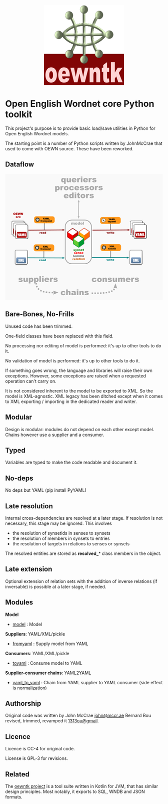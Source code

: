<p align="center">
<img width="256" src="images/oewntk.png" alt="OEWNTK">
</p>

# Open English Wordnet core Python toolkit

This project's purpose is to provide basic load/save utilities in Python for Open English Wordnet models. 

The starting point is a number of Python scripts written by JohnMcCrae that used to come with OEWN source.
These have been reworked.

## Dataflow

![Dataflow](images/dataflow.png  "Dataflow")

## Bare-Bones, No-Frills

Unused code has been trimmed.

One-field classes have been replaced with this field.

No processing nor editing of model is performed: it's up to other tools to do it.

No validation of model is performed: it's up to other tools to do it.

If something goes wrong, the language and libraries will raise their own exceptions. 
However, some exceptions are raised when a requested operation can't carry on.

It is not considered inherent to the model to be exported to XML. 
So the model is XML-agnostic. XML legacy has been ditched except when it comes to XML exporting / importing in the dedicated reader and writer.

## Modular

Design is modular: modules do not depend on each other except model. Chains however
use a supplier and a consumer.

## Typed

Variables are typed to make the code readable and document it.

## No-deps

No deps but YAML (pip install PyYAML)

## Late resolution

Internal cross-dependencies are resolved at a later stage. If resolution is not necessary, this stage may be ignored. This involves 
- the resolution of synsetids in senses to synsets
- the resolution of members in synsets to entries
- the resolution of targets in relations to senses or synsets

The resolved entities are stored as **resolved_*** class members in the object.

## Late extension

Optional extension of relation sets with the addition of inverse relations (if inversable) is possible at a later stage, if needed.


## Modules ##

**Model**

- [model](wordnet.py) : Model

**Suppliers**:  YAML/XML/pickle

- [fromyaml](wordnet_fromyaml.py) : Supply model from YAML

**Consumers**: YAML/XML/pickle

- [toyaml](wordnet_toyaml.py) : Consume model to YAML

**Supplier-consumer chains**: YAML2YAML

- [yaml_to_yaml](yaml_to_yaml.py) : Chain from YAML supplier to YAML consumer (side effect is normalization)

## Authorship ##

Original code was written by John McCrae <john@mccr.ae>
Bernard Bou revised, trimmed, revamped it <1313ou@gmail>.

## Licence ##

Licence is CC-4 for original code.

License is GPL-3 for revisions.

## Related ##

The [oewntk project](https://github.com/oewntk/project) is a tool suite written in Kotlin for JVM, 
that has similar design principles. Most notably, it exports to SQL, WNDB and JSON formats.